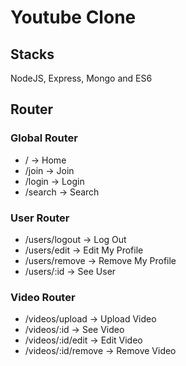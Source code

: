 # Youtube Clone

## Stacks
NodeJS, Express, Mongo and ES6

## Router

### Global Router
* / -> Home
* /join -> Join
* /login -> Login
* /search -> Search

### User Router
* /users/logout -> Log Out
* /users/edit -> Edit My Profile
* /users/remove -> Remove My Profile
* /users/:id -> See User

### Video Router
* /videos/upload -> Upload Video
* /videos/:id -> See Video
* /videos/:id/edit -> Edit Video
* /videos/:id/remove -> Remove Video
